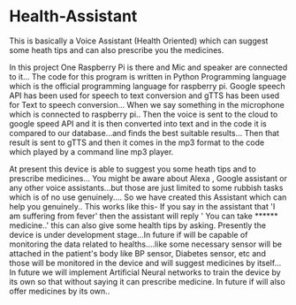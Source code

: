 # Health-Assistant
This is basically a Voice Assistant (Health Oriented) which can suggest some heath tips and can also prescribe you the medicines.

In this project One Raspberry Pi is there and Mic and speaker are connected to it... The code for this program is written in Python Programming language which is the official programming language for raspberry pi. Google speech API has been used for speech to text conversion and gTTS has been used for Text to speech conversion... When we say something in the microphone which is connected to raspberry pi.. Then the voice is sent to the cloud to google speed API and it is then converted into text and in the code it is compared to our database...and finds the best suitable results... Then that result is sent to gTTS and then it comes in the mp3 format to the code which played by a command line mp3 player.


At present this device is able to suggest you some heath tips and to prescribe medicines... You might be aware about Alexa , Google assistant or any other voice assistants...but those are just limited to some rubbish tasks which is of no use genuinely.... So we have created this Assistant which can help you genuinely.. This works like this- If you say in the assistant that 'I am suffering from fever' then the assistant will reply ' You can take ****** medicine..' this can also give some health tips by asking. Presently the device is under development stage...In future if will be capable of monitoring the data related to healths....like some necessary sensor will be attached in the patient's body like BP sensor, Diabetes sensor, etc and those will be monitored in the device and will suggest medicines by itself... In future we will implement Artificial Neural networks to train the device by its own so that without saying it can prescribe medicine. In future if will also offer medicines by its own..
